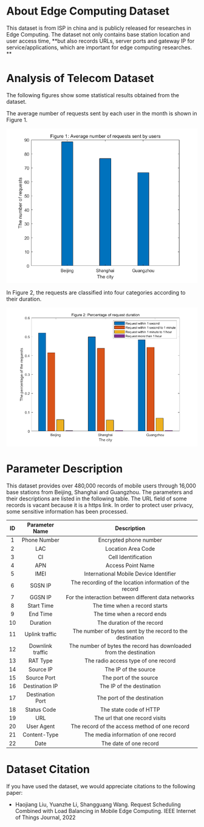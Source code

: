 # About Edge Computing Dataset

This dataset is from ISP in china and is publicly released for researches in Edge Computing. The dataset not only contains base station location and user access time,  **but also records URLs, server ports and gateway IP for service/applications, which are important for edge computing researches. ** 

# Analysis of Telecom Dataset

The following figures show some statistical results obtained from the dataset. 

The average number of requests sent by each user in the month is shown in Figure 1. 

![image-20220514163420339](image/image-20220514163420339.png)

In Figure 2, the requests are classified into four categories according to their duration.

![image-20220514163444925](image/image-20220514163444925.png)

# Parameter Description

This dataset provides over 480,000 records of mobile users through 16,000 base stations from Beijing, Shanghai and Guangzhou.  The parameters and their descriptions are listed in the following table. The URL field of some records is vacant because it is a https link. In order to protect user privacy, some sensitive information has been processed.

| ID  | Parameter Name   | Description                                                        |
|:---:|:----------------:|:------------------------------------------------------------------:|
| 1   | Phone Number     | Encrypted phone number                                             |
| 2   | LAC              | Location Area Code                                                 |
| 3   | CI               | Cell Identification                                                |
| 4   | APN              | Access Point Name                                                  |
| 5   | IMEI             | International Mobile Device Identifier                             |
| 6   | SGSN IP          | The recording of the location information of the record            |
| 7   | GGSN IP          | For the interaction between different data networks                |
| 8   | Start Time       | The time when a record starts                                      |
| 9   | End Time         | The time when a record ends                                        |
| 10  | Duration         | The duration of the record                                         |
| 11  | Uplink traffic   | The number of bytes sent by the record to the destination          |
| 12  | Downlink traffic | The number of bytes the record has downloaded from the destination |
| 13  | RAT Type         | The radio access type of one record                                |
| 14  | Source IP        | The IP of the source                                               |
| 15  | Source Port      | The port of the source                                             |
| 16  | Destination IP   | The IP of the destination                                          |
| 17  | Destination Port | The port of the destination                                        |
| 18  | Status Code      | The state code of HTTP                                             |
| 19  | URL              | The url that one record visits                                     |
| 20  | User Agent       | The record of the access method of one record                      |
| 21  | Content-Type     | The media information of one record                                |
| 22  | Date             | The date of one record                                             |

# Dataset Citation

If you have used the dataset, we would appreciate citations to the following paper:

- Haojiang Liu, Yuanzhe Li, Shangguang Wang. Request Scheduling Combined with Load Balancing in Mobile Edge Computing. IEEE Internet of Things Journal, 2022
